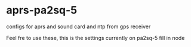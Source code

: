 aprs-pa2sq-5
============

configs for aprs and sound card and ntp from gps receiver

Feel fre to use these, this is the settings currently on pa2sq-5 fill in node
